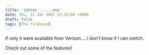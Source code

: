 ```yaml
---
title: 'iphone ......wow'
date: Thu, 11 Jan 2007 12:25:00 +0000
draft: false
tags: [The firehose]
---
```


If only it were available from Verizon.....I don't know if I can switch.  
  
Check out some of the features!